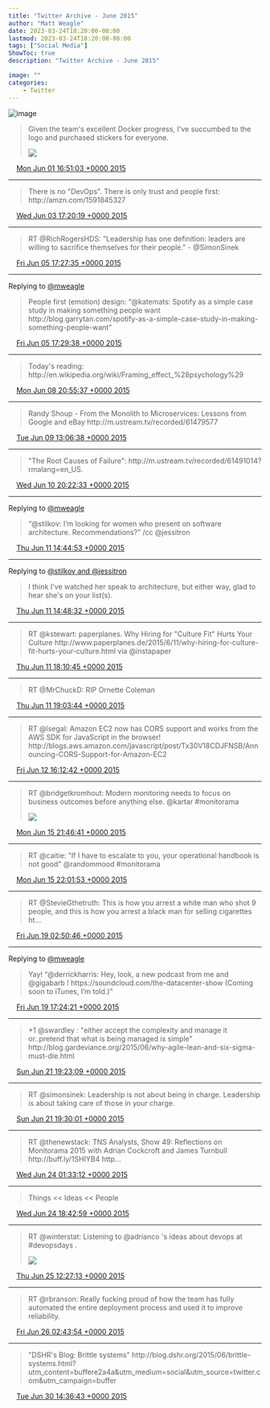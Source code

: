 ```yaml
---
title: "Twitter Archive - June 2015"
author: "Matt Weagle"
date: 2023-03-24T18:20:00-08:00
lastmod: 2023-03-24T18:20:00-08:00
tags: ["Social Media"]
ShowToc: true
description: "Twitter Archive - June 2015"

image: ""
categories: 
    - Twitter
---
```

![image](/sadtwitterbird3.jpg)

> Given the team's excellent Docker progress, I've succumbed to the logo and purchased stickers for everyone\.
>
> ![](../media/605416280045187072-CGbe5gHUkAA224q.jpg)

<img src="./media/tweet.ico" width="12" /> [Mon Jun 01 16:51:03 +0000 2015](https://twitter.com/mweagle/status/605416280045187072)

----

> There is no "DevOps"\. There is only trust and people first: http://amzn\.com/1591845327

<img src="./media/tweet.ico" width="12" /> [Wed Jun 03 17:20:19 +0000 2015](https://twitter.com/mweagle/status/606148419539714049)

----

> RT @RichRogersHDS: "Leadership has one definition: leaders are willing to sacrifice themselves for their people\." \- @SimonSinek

<img src="./media/tweet.ico" width="12" /> [Fri Jun 05 17:27:35 +0000 2015](https://twitter.com/mweagle/status/606875023375106048)

----

Replying to [@mweagle](https://twitter.com/katemats/status/606870793222557696)

> People first \(emotion\) design: “@katemats: Spotify as a simple case study in making something people want http://blog\.garrytan\.com/spotify\-as\-a\-simple\-case\-study\-in\-making\-something\-people\-want”

<img src="./media/tweet.ico" width="12" /> [Fri Jun 05 17:29:38 +0000 2015](https://twitter.com/mweagle/status/606875539710746624)

----

> Today's reading: http://en\.wikipedia\.org/wiki/Framing\_effect\_%28psychology%29

<img src="./media/tweet.ico" width="12" /> [Mon Jun 08 20:55:37 +0000 2015](https://twitter.com/mweagle/status/608014541423669248)

----

> Randy Shoup \- From the Monolith to Microservices: Lessons from Google and eBay http://m\.ustream\.tv/recorded/61479577

<img src="./media/tweet.ico" width="12" /> [Tue Jun 09 13:06:38 +0000 2015](https://twitter.com/mweagle/status/608258903818670080)

----

> "The Root Causes of Failure": http://m\.ustream\.tv/recorded/61491014?rmalang\=en\_US\.

<img src="./media/tweet.ico" width="12" /> [Wed Jun 10 20:22:33 +0000 2015](https://twitter.com/mweagle/status/608730993197867008)

----

Replying to [@mweagle](https://twitter.com/stilkov/status/609002374179483648)

> “@stilkov: I’m looking for women who present on software architecture\. Recommendations?” /cc @jessitron

<img src="./media/tweet.ico" width="12" /> [Thu Jun 11 14:44:53 +0000 2015](https://twitter.com/mweagle/status/609008405634666496)

----

Replying to [@stilkov and @jessitron](https://twitter.com/stilkov/status/609008656852635648)

> I think I've watched her speak to architecture, but either way, glad to hear she's on your list\(s\)\.

<img src="./media/tweet.ico" width="12" /> [Thu Jun 11 14:48:32 +0000 2015](https://twitter.com/mweagle/status/609009325386780672)

----

> RT @kstewart: paperplanes\. Why Hiring for "Culture Fit" Hurts Your Culture http://www\.paperplanes\.de/2015/6/11/why\-hiring\-for\-culture\-fit\-hurts\-your\-culture\.html via @instapaper

<img src="./media/tweet.ico" width="12" /> [Thu Jun 11 18:10:45 +0000 2015](https://twitter.com/mweagle/status/609060213597962240)

----

> RT @MrChuckD: RIP Ornette Coleman

<img src="./media/tweet.ico" width="12" /> [Thu Jun 11 19:03:44 +0000 2015](https://twitter.com/mweagle/status/609073546225012736)

----

> RT @lsegal: Amazon EC2 now has CORS support and works from the AWS SDK for JavaScript in the browser\! http://blogs\.aws\.amazon\.com/javascript/post/Tx30V18CDJFNSB/Announcing\-CORS\-Support\-for\-Amazon\-EC2

<img src="./media/tweet.ico" width="12" /> [Fri Jun 12 16:12:42 +0000 2015](https://twitter.com/mweagle/status/609392892977614849)

----

> RT @bridgetkromhout: Modern monitoring needs to focus on business outcomes before anything else\.  @kartar \#monitorama
>
> ![](../media/610564105305374720-CHknfppUEAABqWl.jpg)

<img src="./media/tweet.ico" width="12" /> [Mon Jun 15 21:46:41 +0000 2015](https://twitter.com/mweagle/status/610564105305374720)

----

> RT @caitie: "If I have to escalate to you, your operational handbook is not good" @randommood \#monitorama

<img src="./media/tweet.ico" width="12" /> [Mon Jun 15 22:01:53 +0000 2015](https://twitter.com/mweagle/status/610567932020592640)

----

> RT @StevieGthetruth: This is how you arrest a white man who shot 9 people, and this is how you arrest a black man for selling cigarettes ht…

<img src="./media/tweet.ico" width="12" /> [Fri Jun 19 02:50:46 +0000 2015](https://twitter.com/mweagle/status/611727795052359680)

----

Replying to [@mweagle](https://twitter.com/derrickharris/status/611946900120403968)

> Yay\! “@derrickharris: Hey, look, a new podcast from me and @gigabarb \! https://soundcloud\.com/the\-datacenter\-show \(Coming soon to iTunes, I’m told\.\)"

<img src="./media/tweet.ico" width="12" /> [Fri Jun 19 17:24:21 +0000 2015](https://twitter.com/mweagle/status/611947640129896448)

----

> \+1 @swardley : "either accept the complexity and manage it or\.\.pretend that what is being managed is simple" http://blog\.gardeviance\.org/2015/06/why\-agile\-lean\-and\-six\-sigma\-must\-die\.html

<img src="./media/tweet.ico" width="12" /> [Sun Jun 21 19:23:09 +0000 2015](https://twitter.com/mweagle/status/612702314130833408)

----

> RT @simonsinek: Leadership is not about being in charge\. Leadership is about taking care of those in your charge\.

<img src="./media/tweet.ico" width="12" /> [Sun Jun 21 19:30:01 +0000 2015](https://twitter.com/mweagle/status/612704042108649472)

----

> RT @thenewstack: TNS Analysts, Show 49: Reflections on Monitorama 2015 with Adrian Cockcroft and James Turnbull http://buff\.ly/1SHIYB4 http…

<img src="./media/tweet.ico" width="12" /> [Wed Jun 24 01:33:12 +0000 2015](https://twitter.com/mweagle/status/613520215393964033)

----

> Things &lt;&lt; Ideas &lt;&lt; People

<img src="./media/tweet.ico" width="12" /> [Wed Jun 24 18:42:59 +0000 2015](https://twitter.com/mweagle/status/613779368599404544)

----

> RT @winterstat: Listening to @adrianco 's ideas about devops at \#devopsdays \.
>
> ![](../media/614047189728280577-CIVHGFoXAAAAmqS.jpg)

<img src="./media/tweet.ico" width="12" /> [Thu Jun 25 12:27:13 +0000 2015](https://twitter.com/mweagle/status/614047189728280577)

----

> RT @rbranson: Really fucking proud of how the team has fully automated the entire deployment process and used it to improve reliability\.

<img src="./media/tweet.ico" width="12" /> [Fri Jun 26 02:43:54 +0000 2015](https://twitter.com/mweagle/status/614262783186571264)

----

> "DSHR's Blog: Brittle systems"  http://blog\.dshr\.org/2015/06/brittle\-systems\.html?utm\_content\=buffere2a4a&utm\_medium\=social&utm\_source\=twitter\.com&utm\_campaign\=buffer

<img src="./media/tweet.ico" width="12" /> [Tue Jun 30 14:36:43 +0000 2015](https://twitter.com/mweagle/status/615891720266346497)